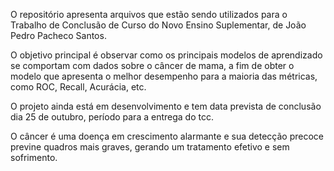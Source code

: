 O repositório apresenta arquivos que estão sendo utilizados para o Trabalho de Conclusão de Curso do Novo Ensino Suplementar, de João Pedro Pacheco Santos.

O objetivo principal é observar como os principais modelos de aprendizado se comportam com dados sobre o câncer de mama, a fim de obter o modelo que apresenta o 
melhor desempenho para a maioria das métricas, como ROC, Recall, Acurácia, etc.

O projeto ainda está em desenvolvimento e tem data prevista de conclusão dia 25 de outubro, período para a entrega do tcc.

O câncer é uma doença em crescimento alarmante e sua detecção precoce previne quadros mais graves, gerando um tratamento efetivo e sem sofrimento.

